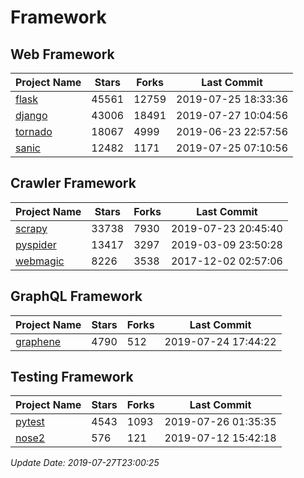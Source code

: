 # Framework

## Web Framework

| Project Name | Stars | Forks | Last Commit |
| ------------ | ----- | ----- | ----------- |
| [flask](https://github.com/pallets/flask) | 45561 | 12759 | 2019-07-25 18:33:36 |
| [django](https://github.com/django/django) | 43006 | 18491 | 2019-07-27 10:04:56 |
| [tornado](https://github.com/tornadoweb/tornado) | 18067 | 4999 | 2019-06-23 22:57:56 |
| [sanic](https://github.com/huge-success/sanic) | 12482 | 1171 | 2019-07-25 07:10:56 |

## Crawler Framework

| Project Name | Stars | Forks | Last Commit |
| ------------ | ----- | ----- | ----------- |
| [scrapy](https://github.com/scrapy/scrapy) | 33738 | 7930 | 2019-07-23 20:45:40 |
| [pyspider](https://github.com/binux/pyspider) | 13417 | 3297 | 2019-03-09 23:50:28 |
| [webmagic](https://github.com/code4craft/webmagic) | 8226 | 3538 | 2017-12-02 02:57:06 |

## GraphQL Framework

| Project Name | Stars | Forks | Last Commit |
| ------------ | ----- | ----- | ----------- |
| [graphene](https://github.com/graphql-python/graphene) | 4790 | 512 | 2019-07-24 17:44:22 |

## Testing Framework

| Project Name | Stars | Forks | Last Commit |
| ------------ | ----- | ----- | ----------- |
| [pytest](https://github.com/pytest-dev/pytest) | 4543 | 1093 | 2019-07-26 01:35:35 |
| [nose2](https://github.com/nose-devs/nose2) | 576 | 121 | 2019-07-12 15:42:18 |

*Update Date: 2019-07-27T23:00:25*